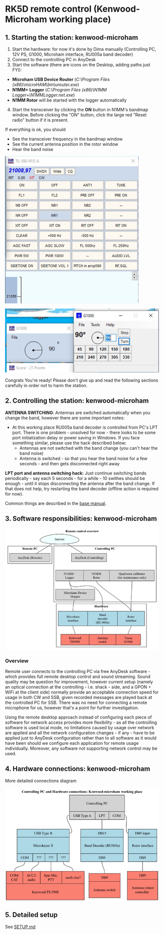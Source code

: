 # RK5D remote control (Kenwood-Microham working place)
   
## 1. Starting the station: kenwood-microham
1. Start the hardware: for now it's done by Dima manually (Controlling PC, 12V PS, G1000, Microham interface, RU005a band decoder)
2. Connect to the controlling PC in AnyDesk
3. Start the software (there are icons on the Desktop, adding paths just FYI):
- **Microham USB Device Router** (*C:\Program Files (x86)\microHAM\bin\urouter.exe*)
- **N1MM+ Logger** (*C:\Program Files (x86)\N1MM Logger+\N1MMLogger.net.exe*)
- **N1MM Rotor** will be started with the logger automatically
4. Start the transceiver by clicking the **ON** button in N1MM's bandmap window. Before clicking the "ON" button, click the large red "Reset radio" button if it is present.

If everything is ok, you should
- See the transceiver frequency in the bandmap window
- See the current antenna position in the rotor window
- Hear the band noise

![bandmap](images/bandmap.png)

![bandmap](images/rotor.png)

Congrats You're ready! Please don't give up and read the following sections carefully in order not to harm the station.

## 2. Controlling the station: kenwood-microham
**ANTENNA SWITCHING**: Antennas are switched automatically when you change the band, however there are some important notes:
- At this working place RU005a band decoder is controlled from PC's LPT port. There is one problem - unsolved for now - there looks to be some port initialization delay or power saving in Windows.
If you face something similar, please use the hack described below: 
    - Antennas are not switched with the band change (you can't hear the band noise)
    - Antenna is switched - so that you hear the band noise for a few seconds - and then gets disconnected right away
    
**LPT port and antenna switching hack:**
Just continue switching bands periodically - say each 5 seconds - for a while - 10 swithes should be enough - until it stops disconnecting the antenna after the band change.
If that does not help, try restarting the band decoder (offline action is required for now).

Common things are described in the [base manual](../README.md).

## 3. Software responsibilities: kenwood-microham
![software](images/sw.png)

### Overview
Remote user connects to the controlling PC via free AnyDesk software - which provides full remote desktop control and sound streaming. Sound quality may be question for improvement, however current setup (namely an optical connection at the controlling - i.e. shack - side, and a GPON + WiFi at the client side) normally provide an acceptable connection speed for usage in both CW and SSB, given recorded messages are played back at the controlled PC for SSB. There was no need for connecting a remote microphone for us, however that's a point for further investigation.

Using the remote desktop approach instead of configuring each piece of software for network access provides more flexibility - as all the controlling software is used local mode, no limitations caused by usage over network are applied and all the network configuration changes - if any - have to be applied just to AnyDesk configuration rather than to all software as it would have been should we configure each application for remote usage individually. Moreover, any software not supporting network control may be used.

## 4. Hardware connections: kenwood-microham
More detailed connections diagram 

![hardware](images/hw.png)

## 5. Detailed setup
See [SETUP.md](SETUP.md)